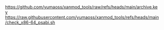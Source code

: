 https://github.com/yumaoss/xanmod_tools/raw/refs/heads/main/archive.key
https://raw.githubusercontent.com/yumaoss/xanmod_tools/refs/heads/main/check_x86-64_psabi.sh
